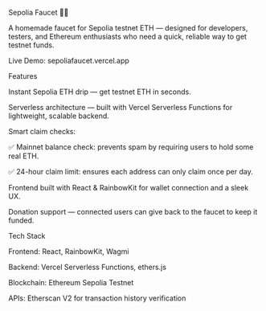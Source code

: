 Sepolia Faucet 🚰💧

A homemade faucet for Sepolia testnet ETH — designed for developers, testers, and Ethereum enthusiasts who need a quick, reliable way to get testnet funds.

Live Demo: sepoliafaucet.vercel.app

Features

Instant Sepolia ETH drip — get testnet ETH in seconds.

Serverless architecture — built with Vercel Serverless Functions for lightweight, scalable backend.

Smart claim checks:

✅ Mainnet balance check: prevents spam by requiring users to hold some real ETH.

✅ 24-hour claim limit: ensures each address can only claim once per day.

Frontend built with React & RainbowKit for wallet connection and a sleek UX.

Donation support — connected users can give back to the faucet to keep it funded.

Tech Stack

Frontend: React, RainbowKit, Wagmi

Backend: Vercel Serverless Functions, ethers.js

Blockchain: Ethereum Sepolia Testnet

APIs: Etherscan V2 for transaction history verification
